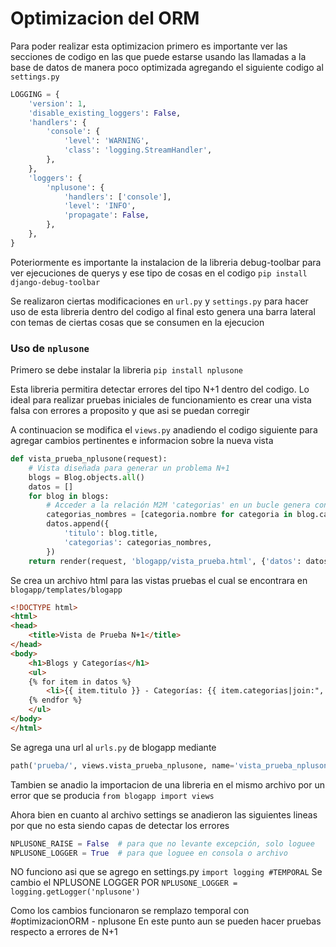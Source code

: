 # **Optimizacion del ORM** #
Para poder realizar esta optimizacion primero es importante ver las secciones de codigo en las que puede estarse usando las llamadas a la base de datos de manera poco optimizada agregando el siguiente codigo al `settings.py`
``` Python
LOGGING = {
    'version': 1,
    'disable_existing_loggers': False,
    'handlers': {
        'console': {
            'level': 'WARNING',
            'class': 'logging.StreamHandler',
        },
    },
    'loggers': {
        'nplusone': {
            'handlers': ['console'],
            'level': 'INFO',
            'propagate': False,
        },
    },
}
```

Poteriormente es importante la instalacion de la libreria debug-toolbar para ver ejecuciones de querys y ese tipo de cosas en el 
codigo
`pip install django-debug-toolbar`

Se realizaron ciertas modificaciones en `url.py` y `settings.py` para hacer uso de esta libreria dentro del codigo al final esto genera una barra lateral con temas de ciertas cosas que se consumen en la ejecucion

### **Uso de  `nplusone`** ###

Primero se debe instalar la libreria
`pip install nplusone`

Esta libreria permitira detectar errores del tipo N+1 dentro del codigo.
Lo ideal para realizar pruebas iniciales de funcionamiento es crear una vista falsa con errores a proposito y que asi se puedan corregir

A continuacion se modifica el `views.py` anadiendo el codigo siguiente para agregar cambios pertinentes e informacion sobre la nueva vista

``` Python
def vista_prueba_nplusone(request):
    # Vista diseñada para generar un problema N+1
    blogs = Blog.objects.all()
    datos = []
    for blog in blogs:
        # Acceder a la relación M2M 'categorias' en un bucle genera consultas N+1
        categorias_nombres = [categoria.nombre for categoria in blog.categorias.all()]
        datos.append({
            'titulo': blog.title,
            'categorias': categorias_nombres,
        })
    return render(request, 'blogapp/vista_prueba.html', {'datos': datos})
```

Se crea un archivo html para las vistas pruebas el cual se encontrara en `blogapp/templates/blogapp`

```html
<!DOCTYPE html>
<html>
<head>
    <title>Vista de Prueba N+1</title>
</head>
<body>
    <h1>Blogs y Categorías</h1>
    <ul>
    {% for item in datos %}
        <li>{{ item.titulo }} - Categorías: {{ item.categorias|join:", " }}</li>
    {% endfor %}
    </ul>
</body>
</html>
```
Se agrega una url al `urls.py` de blogapp mediante

```Python
path('prueba/', views.vista_prueba_nplusone, name='vista_prueba_nplusone'),
```
Tambien se anadio la importacion de una libreria en el mismo archivo por un error que se producia
`from blogapp import views`

Ahora bien en cuanto al archivo settings se anadieron las siguientes lineas por que no esta siendo capas de detectar los errores 
```Python
NPLUSONE_RAISE = False  # para que no levante excepción, solo loguee
NPLUSONE_LOGGER = True  # para que loguee en consola o archivo
```

NO funciono asi que se agrego en settings.py
`import logging #TEMPORAL` 
Se cambio el NPLUSONE LOGGER POR
`NPLUSONE_LOGGER = logging.getLogger('nplusone')`

Como los cambios funcionaron se remplazo temporal con #optimizacionORM - nplusone
En este punto aun se pueden hacer pruebas respecto a errores de N+1





